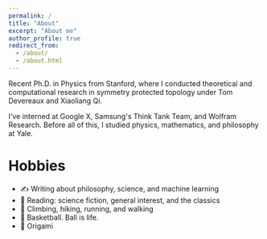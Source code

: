 ```yaml
---
permalink: /
title: "About"
excerpt: "About me"
author_profile: true
redirect_from: 
  - /about/
  - /about.html
---
```


Recent Ph.D. in Physics from Stanford, where I conducted theoretical and computational research in symmetry protected topology under Tom Devereaux and Xiaoliang Qi. 

I've interned at Google X, Samsung's Think Tank Team, and Wolfram Research. Before all of this, I studied physics, mathematics, and philosophy at Yale.

Hobbies
======
* ✍️ Writing about philosophy, science, and machine learning
* 📖 Reading: science fiction, general interest, and the classics
* 🏃 Climbing, hiking, running, and walking
* 🏀 Basketball. Ball is life.
* 🎨 Origami


